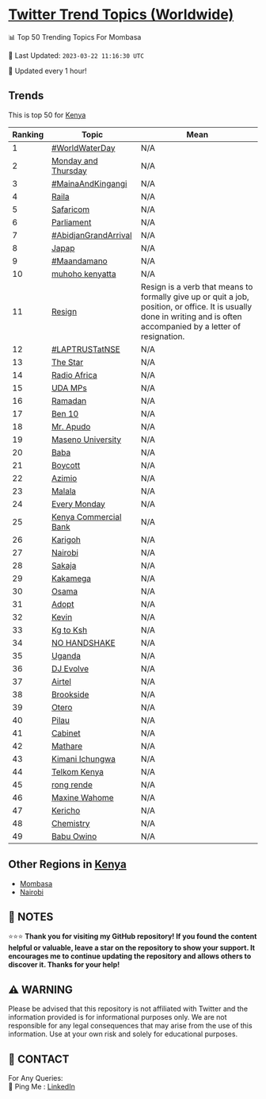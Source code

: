 [Twitter Trend Topics (Worldwide)](https://github.com/ErcinDedeoglu/Twitter-Trend-Topics)
==========


📊 Top 50 Trending Topics For Mombasa

📆 Last Updated: `2023-03-22 11:16:30 UTC`

🔧 Updated every 1 hour!


## Trends

This is top 50 for [Kenya](</Kenya>)

| Ranking | Topic | Mean |
| ------- | ------------ | ------------ |
| 1 | [#WorldWaterDay](http://twitter.com/search?q=%23WorldWaterDay) | N/A |
| 2 | [Monday and Thursday](http://twitter.com/search?q=Monday+and+Thursday) | N/A |
| 3 | [#MainaAndKingangi](http://twitter.com/search?q=%23MainaAndKingangi) | N/A |
| 4 | [Raila](http://twitter.com/search?q=Raila) | N/A |
| 5 | [Safaricom](http://twitter.com/search?q=Safaricom) | N/A |
| 6 | [Parliament](http://twitter.com/search?q=Parliament) | N/A |
| 7 | [#AbidjanGrandArrival](http://twitter.com/search?q=%23AbidjanGrandArrival) | N/A |
| 8 | [Japap](http://twitter.com/search?q=Japap) | N/A |
| 9 | [#Maandamano](http://twitter.com/search?q=%23Maandamano) | N/A |
| 10 | [muhoho kenyatta](http://twitter.com/search?q=muhoho+kenyatta) | N/A |
| 11 | [Resign](http://twitter.com/search?q=Resign) | Resign is a verb that means to formally give up or quit a job, position, or office. It is usually done in writing and is often accompanied by a letter of resignation. |
| 12 | [#LAPTRUSTatNSE](http://twitter.com/search?q=%23LAPTRUSTatNSE) | N/A |
| 13 | [The Star](http://twitter.com/search?q=The+Star) | N/A |
| 14 | [Radio Africa](http://twitter.com/search?q=Radio+Africa) | N/A |
| 15 | [UDA MPs](http://twitter.com/search?q=UDA+MPs) | N/A |
| 16 | [Ramadan](http://twitter.com/search?q=Ramadan) | N/A |
| 17 | [Ben 10](http://twitter.com/search?q=Ben+10) | N/A |
| 18 | [Mr. Apudo](http://twitter.com/search?q=Mr.+Apudo) | N/A |
| 19 | [Maseno University](http://twitter.com/search?q=Maseno+University) | N/A |
| 20 | [Baba](http://twitter.com/search?q=Baba) | N/A |
| 21 | [Boycott](http://twitter.com/search?q=Boycott) | N/A |
| 22 | [Azimio](http://twitter.com/search?q=Azimio) | N/A |
| 23 | [Malala](http://twitter.com/search?q=Malala) | N/A |
| 24 | [Every Monday](http://twitter.com/search?q=Every+Monday) | N/A |
| 25 | [Kenya Commercial Bank](http://twitter.com/search?q=Kenya+Commercial+Bank) | N/A |
| 26 | [Karigoh](http://twitter.com/search?q=Karigoh) | N/A |
| 27 | [Nairobi](http://twitter.com/search?q=Nairobi) | N/A |
| 28 | [Sakaja](http://twitter.com/search?q=Sakaja) | N/A |
| 29 | [Kakamega](http://twitter.com/search?q=Kakamega) | N/A |
| 30 | [Osama](http://twitter.com/search?q=Osama) | N/A |
| 31 | [Adopt](http://twitter.com/search?q=Adopt) | N/A |
| 32 | [Kevin](http://twitter.com/search?q=Kevin) | N/A |
| 33 | [Kg to Ksh](http://twitter.com/search?q=Kg+to+Ksh) | N/A |
| 34 | [NO HANDSHAKE](http://twitter.com/search?q=NO+HANDSHAKE) | N/A |
| 35 | [Uganda](http://twitter.com/search?q=Uganda) | N/A |
| 36 | [DJ Evolve](http://twitter.com/search?q=DJ+Evolve) | N/A |
| 37 | [Airtel](http://twitter.com/search?q=Airtel) | N/A |
| 38 | [Brookside](http://twitter.com/search?q=Brookside) | N/A |
| 39 | [Otero](http://twitter.com/search?q=Otero) | N/A |
| 40 | [Pilau](http://twitter.com/search?q=Pilau) | N/A |
| 41 | [Cabinet](http://twitter.com/search?q=Cabinet) | N/A |
| 42 | [Mathare](http://twitter.com/search?q=Mathare) | N/A |
| 43 | [Kimani Ichungwa](http://twitter.com/search?q=Kimani+Ichungwa) | N/A |
| 44 | [Telkom Kenya](http://twitter.com/search?q=Telkom+Kenya) | N/A |
| 45 | [rong rende](http://twitter.com/search?q=rong+rende) | N/A |
| 46 | [Maxine Wahome](http://twitter.com/search?q=Maxine+Wahome) | N/A |
| 47 | [Kericho](http://twitter.com/search?q=Kericho) | N/A |
| 48 | [Chemistry](http://twitter.com/search?q=Chemistry) | N/A |
| 49 | [Babu Owino](http://twitter.com/search?q=Babu+Owino) | N/A |



## Other Regions in [Kenya](</Kenya>)

* [Mombasa](</Kenya/Mombasa.md>)
* [Nairobi](</Kenya/Nairobi.md>)



## 📝 NOTES

⭐⭐⭐ **Thank you for visiting my GitHub repository! If you found the content helpful or valuable, leave a star on the repository to show your support. It encourages me to continue updating the repository and allows others to discover it. Thanks for your help!**


## ⚠️ WARNING

Please be advised that this repository is not affiliated with Twitter and the information provided is for informational purposes only. We are not responsible for any legal consequences that may arise from the use of this information. Use at your own risk and solely for educational purposes.


## 📨 CONTACT

 For Any Queries:  
            🏓 Ping Me : [LinkedIn](https://www.linkedin.com/in/ercindedeoglu/)
